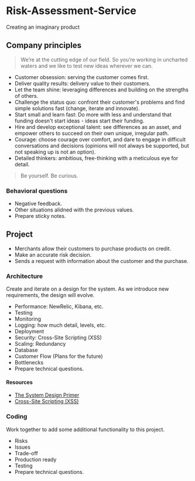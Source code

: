 # Risk-Assessment-Service
Creating an imaginary product

## Company principles

> We’re at the cutting edge of our field. So you’re working in uncharted waters and we like to test new ideas wherever we can.

- Customer obsession: serving the customer comes first.
- Deliver quality results: delivery value to their customers.
- Let the team shine: leveraging differences and building on the strengths of others.
- Challenge the status quo: confront their customer's problems and find simple solutions fast (change, iterate and innovate).
- Start small and learn fast: Do more with less and understand that funding doesn't start ideas - ideas start their funding.
- Hire and develop exceptional talent: see differences as an asset, and empower others to succeed on their own unique, irregular path.
- Courage: choose courage over comfort, and dare to engage in difficult conversations and decisions (opinions will not always be supported, but not speaking up is not an option).
- Detailed thinkers: ambitious, free-thinking with a meticulous eye for detail.

> Be yourself. Be curious.

### Behavioral questions
- Negative feedback.
- Other situations alidned with the previous values.
- Prepare sticky notes.

## Project

- Merchants allow their customers to purchase products on credit.
- Make an accurate risk decision.
- Sends a request with information about the customer and the purchase.

### Architecture

Create and iterate on a design for the system. As we introduce new requirements, the design will evolve.

- Performance: NewRelic, Kibana, etc.
- Testing
- Monitoring
- Logging: how much detail, levels, etc.
- Deployment
- Security: Cross-Site Scripting (XSS)
- Scaling: Redundancy
- Database
- Customer Flow (Plans for the future)
- Bottlenecks
- Prepare technical questions.

#### Resources
- [The System Design Primer](https://github.com/donnemartin/system-design-primer)
- [Cross-Site Scripting (XSS)](https://owasp.org/www-project-top-ten/2017/A7_2017-Cross-Site_Scripting_(XSS))

### Coding

Work together to add some additional functionality to this project.

- Risks
- Issues
- Trade-off
- Production ready
- Testing
- Prepare technical questions.
